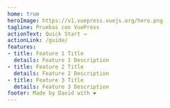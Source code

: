 ```yaml
---
home: true
heroImage: https://v1.vuepress.vuejs.org/hero.png
tagline: Pruebas con VuePress
actionText: Quick Start →
actionLink: /guide/
features:
- title: Feature 1 Title
  details: Feature 1 Description
- title: Feature 2 Title
  details: Feature 2 Description
- title: Feature 3 Title
  details: Feature 3 Description
footer: Made by David with ❤️
---
```

